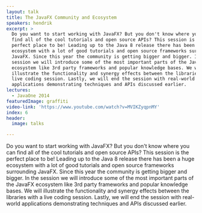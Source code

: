 ```yaml
---
layout: talk
title: The JavaFX Community and Ecosystem
speakers: hendrik
excerpt: >
  Do you want to start working with JavaFX? But you don't know where you can
  find all of the cool tutorials and open source APIs? This session is the
  perfect place to be! Leading up to the Java 8 release there has been a huge
  ecosystem with a lot of good tutorials and open source frameworks surrounding
  JavaFX. Since this year the community is getting bigger and bigger. In the
  session we will introduce some of the most important parts of the JavaFX
  ecosystem like 3rd party frameworks and popular knowledge bases. We will
  illustrate the functionality and synergy effects between the libraries with a
  live coding session. Lastly, we will end the session with real-world
  applications demonstrating techniques and APIs discussed earlier.
lectures:
  - JavaOne 2014
featuredImage: graffiti
video-link: 'https://www.youtube.com/watch?v=MVIKZyqpnMY'
index: 6
header:
  image: talks

---
```


Do you want to start working with JavaFX? But you don't know where you can find all of the cool tutorials and open source APIs? This session is the perfect place to be! Leading up to the Java 8 release there has been a huge ecosystem with a lot of good tutorials and open source frameworks surrounding JavaFX. Since this year the community is getting bigger and bigger. In the session we will introduce some of the most important parts of the JavaFX ecosystem like 3rd party frameworks and popular knowledge bases. We will illustrate the functionality and synergy effects between the libraries with a live coding session. Lastly, we will end the session with real-world applications demonstrating techniques and APIs discussed earlier.

